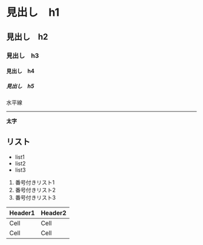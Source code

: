# 見出し　h1
## 見出し　h2
### 見出し　h3
#### 見出し　h4
##### 見出し　h5

水平線

--- 

**太字**

## リスト
- list1
- list2
- list3

1. 番号付きリスト1
2. 番号付きリスト2
3. 番号付きリスト3

Header1 | Header2
------- | -------
Cell    | Cell
Cell    | Cell

